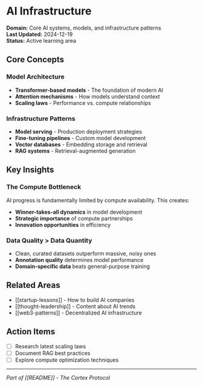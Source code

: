 # AI Infrastructure

**Domain:** Core AI systems, models, and infrastructure patterns  
**Last Updated:** 2024-12-19  
**Status:** Active learning area

## Core Concepts

### Model Architecture
- **Transformer-based models** - The foundation of modern AI
- **Attention mechanisms** - How models understand context
- **Scaling laws** - Performance vs. compute relationships

### Infrastructure Patterns
- **Model serving** - Production deployment strategies
- **Fine-tuning pipelines** - Custom model development
- **Vector databases** - Embedding storage and retrieval
- **RAG systems** - Retrieval-augmented generation

## Key Insights

### The Compute Bottleneck
AI progress is fundamentally limited by compute availability. This creates:
- **Winner-takes-all dynamics** in model development
- **Strategic importance** of compute partnerships
- **Innovation opportunities** in efficiency

### Data Quality > Data Quantity
- Clean, curated datasets outperform massive, noisy ones
- **Annotation quality** determines model performance
- **Domain-specific data** beats general-purpose training

## Related Areas
- [[startup-lessons]] - How to build AI companies
- [[thought-leadership]] - Content about AI trends
- [[web3-patterns]] - Decentralized AI infrastructure

## Action Items
- [ ] Research latest scaling laws
- [ ] Document RAG best practices
- [ ] Explore compute optimization techniques

---
*Part of [[README]] - The Cortex Protocol* 